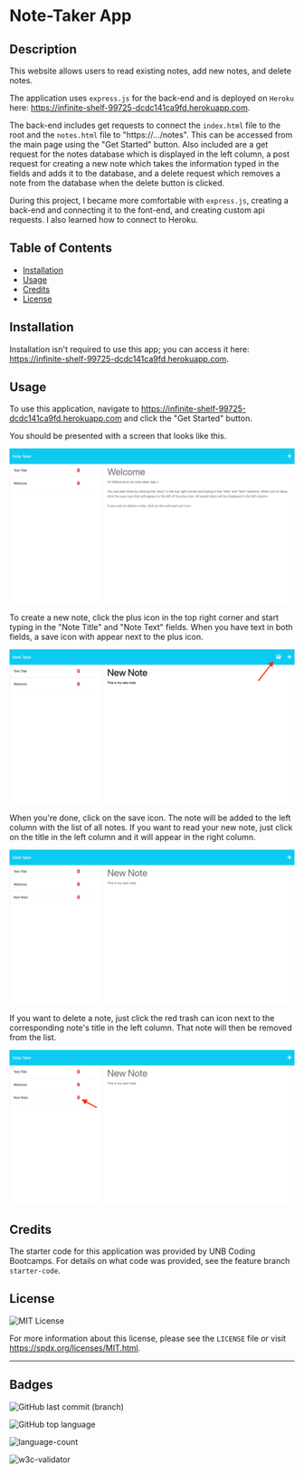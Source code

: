 # Note-Taker App

## Description

This website allows users to read existing notes, add new notes, and delete notes.

The application uses `express.js` for the back-end and is deployed on `Heroku` here: https://infinite-shelf-99725-dcdc141ca9fd.herokuapp.com.

The back-end includes get requests to connect the `index.html` file to the root and the `notes.html` file to "https://.../notes". This can be accessed from the main page using the "Get Started" button. Also included are a get request for the notes database which is displayed in the left column, a post request for creating a new note which takes the information typed in the fields and adds it to the database, and a delete request which removes a note from the database when the delete button is clicked.

During this project, I became more comfortable with `express.js`, creating a back-end and connecting it to the font-end, and creating custom api requests. I also learned how to connect to Heroku.

## Table of Contents

- [Installation](#installation)
- [Usage](#usage)
- [Credits](#credits)
- [License](#license)

## Installation

Installation isn't required to use this app; you can access it here: https://infinite-shelf-99725-dcdc141ca9fd.herokuapp.com.

## Usage

To use this application, navigate to https://infinite-shelf-99725-dcdc141ca9fd.herokuapp.com and click the "Get Started" button.

You should be presented with a screen that looks like this.

![Note Taker application with a "Welcome" note diplayed on screen and a list of notes in the left column](./assets/imgs/NoteTakerApp-WholeScreen.png)

To create a new note, click the plus icon in the top right corner and start typing in the "Note Title" and "Note Text" fields. When you have text in both fields, a save icon with appear next to the plus icon.

![Adding a new note titled "New Note"](./assets/imgs/NoteTakerApp-NewNote.png)

When you're done, click on the save icon. The note will be added to the left column with the list of all notes. If you want to read your new note, just click on the title in the left column and it will appear in the right column.

![New Note saved in the left list and displayed in the right column](./assets/imgs/NoteTakerApp-SavedNote.png)

If you want to delete a note, just click the red trash can icon next to the corresponding note's title in the left column. That note will then be removed from the list.

![Arrow pointing to the trash can icon showing how to delete a note](./assets/imgs/NoteTakerApp-DeleteNote.png)

## Credits

The starter code for this application was provided by UNB Coding Bootcamps. For details on what code was provided, see the feature branch `starter-code`.

## License

![MIT License](https://img.shields.io/badge/License-MIT-lightblue)

For more information about this license, please see the `LICENSE` file or visit https://spdx.org/licenses/MIT.html.

---

## Badges

![GitHub last commit (branch)](https://img.shields.io/github/last-commit/stms15/note-taker-app/main)

![GitHub top language](https://img.shields.io/github/languages/top/stms15/note-taker-app)

![language-count](https://img.shields.io/github/languages/count/stms15/note-taker-app)

![w3c-validator](https://img.shields.io/w3c-validation/html?targetUrl=https%3A%2F%2Finfinite-shelf-99725-dcdc141ca9fd.herokuapp.com)
